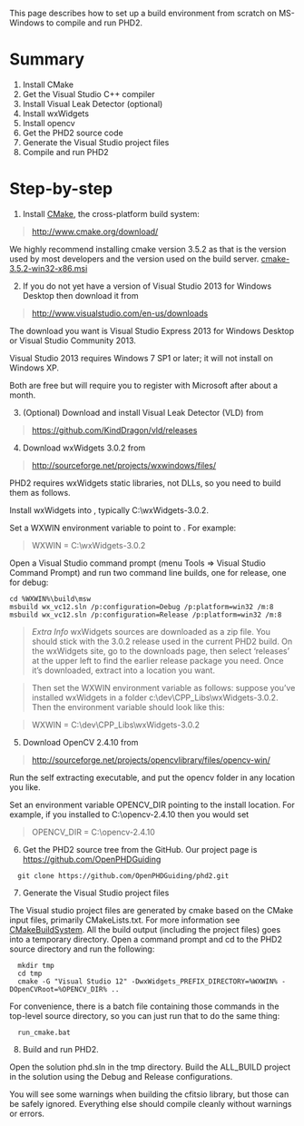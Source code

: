 This page describes how to set up a build environment from scratch on MS-Windows to compile and run PHD2.

# Summary #

  1. Install CMake
  1. Get the Visual Studio C++ compiler
  1. Install Visual Leak Detector (optional)
  1. Install wxWidgets
  1. Install opencv
  1. Get the PHD2 source code
  1. Generate the Visual Studio project files
  1. Compile and run PHD2

# Step-by-step #

1. Install [CMake](http://www.cmake.org/), the cross-platform build system:

> http://www.cmake.org/download/

We highly recommend installing cmake version 3.5.2 as that is the version used by most developers and the version used on the build server. [cmake-3.5.2-win32-x86.msi](https://cmake.org/files/v3.5/cmake-3.5.2-win32-x86.msi)

2. If you do not yet have a version of Visual Studio 2013 for Windows Desktop then download it from

> http://www.visualstudio.com/en-us/downloads

The download you want is Visual Studio Express 2013 for Windows Desktop or Visual Studio Community 2013.

Visual Studio 2013 requires Windows 7 SP1 or later; it will not install on Windows XP.

Both are free but will require you to register with Microsoft after about a month.

3. (Optional) Download and install Visual Leak Detector (VLD) from

> https://github.com/KindDragon/vld/releases

4. Download wxWidgets 3.0.2 from

> http://sourceforge.net/projects/wxwindows/files/

PHD2 requires wxWidgets static libraries, not DLLs, so you need to build them as follows.

Install wxWidgets into <wx install path>, typically C:\wxWidgets-3.0.2.

Set a WXWIN environment variable to point to <wx install path>. For example:

> WXWIN = C:\wxWidgets-3.0.2

Open a Visual Studio command prompt (menu Tools => Visual Studio Command Prompt) and run two command line builds, one for release, one for debug:

```
cd %WXWIN%\build\msw
msbuild wx_vc12.sln /p:configuration=Debug /p:platform=win32 /m:8
msbuild wx_vc12.sln /p:configuration=Release /p:platform=win32 /m:8
```


> _Extra Info_ wxWidgets sources are downloaded as a zip file. You should stick with the 3.0.2 release used in the current PHD2 build. On the wxWidgets site, go to the downloads page, then select ‘releases’ at the upper left to find the earlier release package you need.  Once it’s downloaded, extract into a location you want.

> Then set the WXWIN environment variable as follows:  suppose you’ve installed wxWidgets in a folder c:\dev\CPP\_Libs\wxWidgets-3.0.2\.  Then the environment variable should look like this:

> WXWIN = C:\dev\CPP\_Libs\wxWidgets-3.0.2


5. Download OpenCV 2.4.10 from

> http://sourceforge.net/projects/opencvlibrary/files/opencv-win/

Run the self extracting executable, and put the opencv folder in any location you like.

Set an environment variable OPENCV\_DIR pointing to the install location.  For example, if you installed to C:\opencv-2.4.10 then you would set

> OPENCV\_DIR = C:\opencv-2.4.10

6. Get the PHD2 source tree from the GitHub. Our project page is https://github.com/OpenPHDGuiding

```
  git clone https://github.com/OpenPHDGuiding/phd2.git
```

7. Generate the Visual Studio project files

The Visual studio project files are generated by cmake based on the CMake input files, primarily CMakeLists.txt.  For more information see [CMakeBuildSystem](CMakeBuildSystem.md). All the build output (including the project files) goes into a temporary directory.  Open a command prompt and cd to the PHD2 source directory and run the following:

```
  mkdir tmp
  cd tmp
  cmake -G "Visual Studio 12" -DwxWidgets_PREFIX_DIRECTORY=%WXWIN% -DOpenCVRoot=%OPENCV_DIR% ..
```

For convenience, there is a batch file containing those commands in the top-level source directory, so you can just run that to do the same thing:

```
  run_cmake.bat
```

8. Build and run PHD2.

Open the solution phd.sln in the tmp directory. Build the ALL\_BUILD project in the solution using the Debug and Release configurations.

You will see some warnings when building the cfitsio library, but those can be safely ignored. Everything else should compile cleanly without warnings or errors.